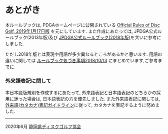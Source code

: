 # あとがき

本ルールブックは,
PDGAホームページに公開されている
[Official Rules of Disc Golf, 2019年1月17日版](https://www.pdga.com/rules/official-rules-disc-golf)
を元にしています.
また作成にあたっては,
JPDGA公式ルールブック(2013年版)及び
[JPDGA公式ルールブック(2018年版)](http://www.jpdga.jp/data/2018discgolf_rule.pdf)を大いに参考にしました.

ただし2018年版とは表現や用語が多少異なるところがあるかと思います.
用語の違いに関しては
[ルールブック気づき事項2018/10/13](https://jpdga-shizuoka.github.io/rules/assets/about-rule-book.2018-10-13.pdf)
にまとめています,ご参考までに.

### 外来語表記に関して

本日本語版規則を作成するにあたって,
外来語表記と日本語表記のどちらかの採用に迷った場合は,
日本語表記の方を優先しました.
また外来語表記に関しては,
[外来語(カタカナ)表記ガイドライン](https://www.jtca.org/standardization/katakana_guide_3_20171222.pdf)に従って,
カタカナを表記するように努めました.

---

2020年6月 [静岡県ディスクゴルフ協会](https://jpdga-shizuoka.github.io/home)
